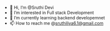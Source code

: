 - 👋 Hi, I’m @Sruthi Devi
-  👀 I’m interested in Full stack Development
- 🌱 I’m currently learning backend developemnet
- 📫 How to reach me @sruthiliya6.1@gmail.com

<!---
SruthiDeviJagannathan/SruthiDeviJagannathan is a ✨ special ✨ repository because its `README.md` (this file) appears on your GitHub profile.
You can click the Preview link to take a look at your changes.
--->
